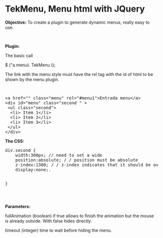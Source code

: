 <h1>TekMenu, Menu html with JQuery</h1>
<p><strong>Objective:</strong> To create a plugin to generate dynamic menus, really easy to use.</p>
<p>&nbsp;</p>
<p><strong>Plugin:</strong></p>
<p>The basic call</p>
<p>$ ("a.menu). TekMenu ();</p>
<p>The link with the menu style must have the rel tag with the id of html to be shown by the menu plugin.</p>
<p>&nbsp;</p>
<pre>&lt;a href="" class="menu" rel="#menu1"&gt;Entrada menu&lt;/a&gt;
&lt;div id="menu" class="second " &gt;
 &lt;ul class="second"&gt;
  &lt;li&gt; Item 1&lt;/li&gt;
  &lt;li&gt; Item 2&lt;/li&gt;
  &lt;li&gt; Item 3&lt;/li&gt;
 &lt;/ul&gt;
&lt;/div&gt;
</pre>
<p><strong>The CSS:</strong></p>
<pre>div.second {
	width:300px; // need to set a wide
	position:absolute; / / position must be absolute
	z-index:1300; / / z-index indicates that it should be over other items
	display:none;.

}
</pre>
<p>&nbsp;</p>
<p><strong>Parameters:</strong>&nbsp;</p>
<p>fullAnimation (boolean) if true allows to finish the animation but the mouse is already outside. With false hides directly.</p>
<p>timeout (integer) time to wait before hiding the menu.</p>

